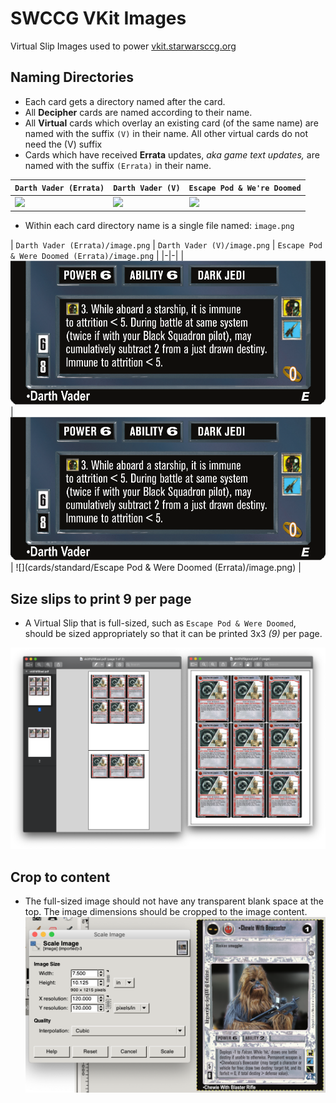 SWCCG VKit Images
=================

Virtual Slip Images used to power [vkit.starwarsccg.org](https://vkit.starwarsccg.org/)


## Naming Directories

* Each card gets a directory named after the card.
* All **Decipher** cards are named according to their name.
* All **Virtual** cards which overlay an existing card (of the same name) are named with the suffix `(V)` in their name. All other virtual cards do not need the (V) suffix
* Cards which have received **Errata** updates, _aka game text updates,_ are named with the suffix `(Errata)` in their name.

| `Darth Vader (Errata)` | `Darth Vader (V)` | `Escape Pod & We're Doomed` |
|-|-|-|
| ![](https://res.starwarsccg.org/cards/Premiere-Dark/large/darthvader.gif) | ![](https://res.starwarsccg.org/cards/Virtual0-Dark/large/darthvader.gif) | ![](https://res.starwarsccg.org/cards/Virtual4-Light/large/escapepodweredoomed.gif) |


* Within each card directory name is a single file named: `image.png`

| `Darth Vader (Errata)/image.png` | `Darth Vader (V)/image.png` | `Escape Pod & Were Doomed (Errata)/image.png` |
|-|-|
| ![](cards/standard/Darth%20Vader%20(V)/image.png) | ![](cards/standard/Darth%20Vader%20(V)/image.png) | ![](cards/standard/Escape Pod & Were Doomed (Errata)/image.png) |



## Size slips to print 9 per page

* A Virtual Slip that is full-sized, such as `Escape Pod & Were Doomed`, should be sized appropriately so that it can be printed 3x3 _(9)_ per page.

![](9-per-page-good-bad.png)


## Crop to content

* The full-sized image should not have any transparent blank space at the top. The image dimensions should be cropped to the image content.
![](chewie_with_bowcaster_vslip_size_good.png)



